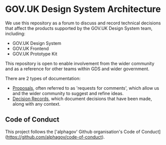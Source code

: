 # GOV.UK Design System Architecture

We use this repository as a forum to discuss and record technical decisions that
affect the products supported by the GOV.UK Design System team, including:

- GOV.UK Design System
- GOV.UK Frontend
- GOV.UK Prototype Kit

This repository is open to enable involvement from the wider community and as a
reference for other teams within GDS and wider government.

There are 2 types of documentation:

- [Proposals](/proposals), often referred to as 'requests for comments', which
  allow us and the wider community to suggest and refine ideas.
- [Decision Records](/decision-records), which document decisions that have been
  made, along with any context.

## Code of Conduct

This project follows the ['alphagov' Github organisation's Code of Conduct]
(https://github.com/alphagov/code-of-conduct).
